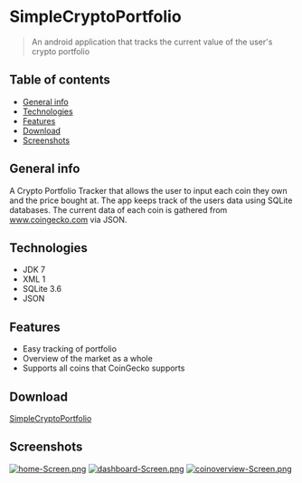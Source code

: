 # SimpleCryptoPortfolio
> An android application that tracks the current value of the user's crypto portfolio

## Table of contents
* [General info](#general-info)
* [Technologies](#technologies)
* [Features](#features)
* [Download](#download)
* [Screenshots](#screenshots)

## General info
A Crypto Portfolio Tracker that allows the user to input each coin they own and the price bought at.
The app keeps track of the users data using SQLite databases.
The current data of each coin is gathered from www.coingecko.com via JSON.

## Technologies
* JDK 7
* XML 1
* SQLite 3.6
* JSON

## Features
* Easy tracking of portfolio
* Overview of the market as a whole
* Supports all coins that CoinGecko supports

## Download
[SimpleCryptoPortfolio](https://drive.google.com/file/d/19ubLPYq6jg_gD8AkQHOxZHPUMR5Cimpm/view?usp=sharing)

## Screenshots
[![home-Screen.png](https://i.postimg.cc/hGL7j453/home-Screen.png)](https://postimg.cc/LqssQSRz)
[![dashboard-Screen.png](https://i.postimg.cc/8CQ6Nft6/dashboard-Screen.png)](https://postimg.cc/bZgJRrXy)
[![coinoverview-Screen.png](https://i.postimg.cc/WbyZYHZS/coinoverview-Screen.png)](https://postimg.cc/ZCr0CjVy)
